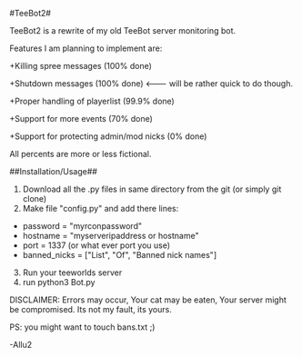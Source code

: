 #TeeBot2#

TeeBot2 is a rewrite of my old TeeBot server monitoring bot.

Features I am planning to implement are:

+Killing spree messages (100% done)

+Shutdown messages (100% done) <--- will be rather quick to do though.

+Proper handling of playerlist (99.9% done)

+Support for more events (70% done)

+Support for protecting admin/mod nicks (0% done)

All percents are more or less fictional.

##Installation/Usage##

1. Download all the .py files in same directory from the git (or simply git clone)
2. Make file "config.py" and add there lines:
* password = "myrconpassword"
* hostname = "myserveripaddress or hostname"
* port = 1337 (or what ever port you use)
* banned_nicks = ["List", "Of", "Banned nick names"]
3. Run your teeworlds server
4. run python3 Bot.py

DISCLAIMER: Errors may occur, Your cat may be eaten, Your server might be compromised. Its not my fault, its yours.

PS: you might want to touch bans.txt ;)

-Allu2
